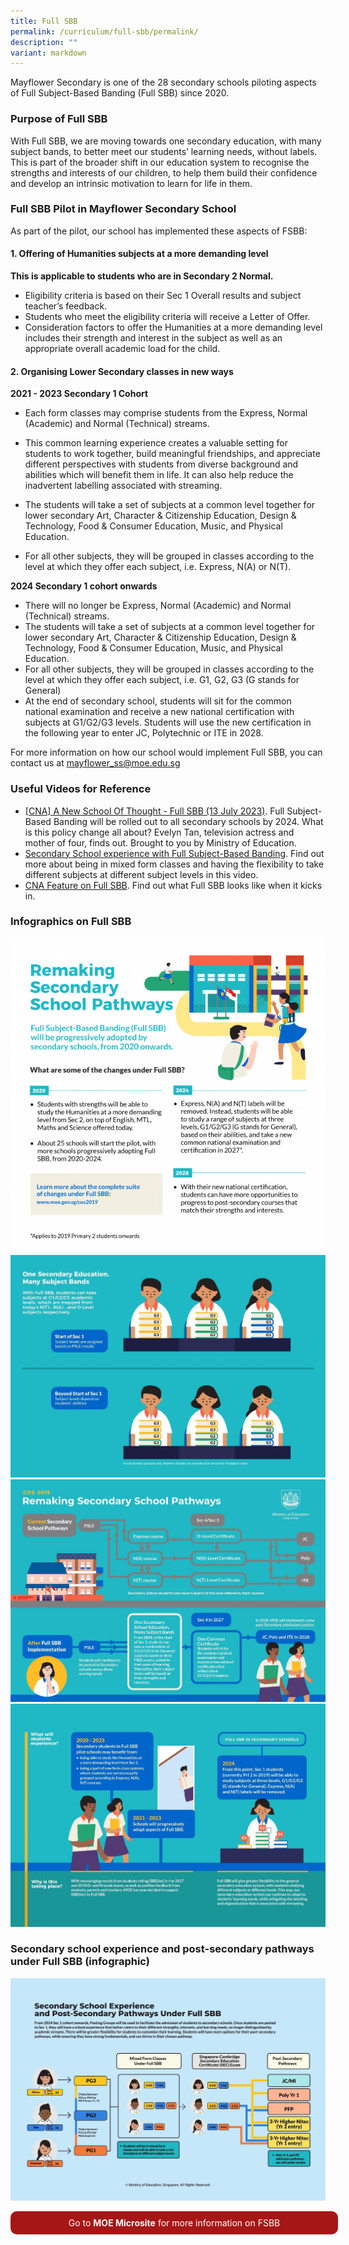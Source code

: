```yaml
---
title: Full SBB
permalink: /curriculum/full-sbb/permalink/
description: ""
variant: markdown
---
```

Mayflower Secondary is one of the 28 secondary schools piloting aspects of Full Subject-Based Banding (Full SBB) since 2020.

### Purpose of Full SBB

With Full SBB, we are moving towards one secondary education, with many subject bands, to better meet our students’ learning needs, without labels. This is part of the broader shift in our education system to recognise the strengths and interests of our children, to help them build their confidence and develop an intrinsic motivation to learn for life in them.

### Full SBB Pilot in Mayflower Secondary School


As part of the pilot, our school has implemented these aspects of FSBB:
  

#### 1\. Offering of Humanities subjects at a more demanding level

**This is applicable to students who are in Secondary 2 Normal.**

*   Eligibility criteria is based on their Sec 1 Overall results and subject teacher’s feedback.
*   Students who meet the eligibility criteria will receive a Letter of Offer.
*   Consideration factors to offer the Humanities at a more demanding level includes their strength and interest in the subject as well as an appropriate overall academic load for the child.

  

#### 2\. Organising Lower Secondary classes in new ways

**2021 - 2023 Secondary 1 Cohort**
*   Each form classes may comprise students from the Express, Normal (Academic) and Normal (Technical) streams.
*   This common learning experience creates a valuable setting for students to work together, build meaningful friendships, and appreciate different perspectives with students from diverse background and abilities which will benefit them in life. It can also help reduce the inadvertent labelling associated with streaming.
*   The students will take a set of subjects at a common level together for lower secondary Art, Character &amp; Citizenship Education, Design &amp; Technology, Food &amp; Consumer Education, Music, and Physical Education.

* For all other subjects, they will be grouped in classes according to the level at which they offer each subject, i.e. Express, N(A) or N(T).
 
**2024 Secondary 1 cohort onwards**
* There will no longer be Express, Normal (Academic) and Normal (Technical) streams.
* The students will take a set of subjects at a common level together for lower secondary Art, Character &amp; Citizenship Education, Design &amp; Technology, Food &amp; Consumer Education, Music, and Physical Education.
* For all other subjects, they will be grouped in classes according to the level at which they offer each subject, i.e. G1, G2, G3 (G stands for General)
* At the end of secondary school, students will sit for the common national examination and receive a new national certification with subjects at G1/G2/G3 levels. Students will use the new certification in the following year to enter JC, Polytechnic or ITE in 2028.

  
For more information on how our school would implement Full SBB, you can contact us at&nbsp;[mayflower\_ss@moe.edu.sg](mailto:mayflower_ss@moe.edu.sg)  
  

### Useful Videos for Reference


* [ [CNA] A New School Of Thought - Full SBB (13 July 2023)](https://www.channelnewsasia.com/watch/a-new-school-of-thought/full-sbb-3626236). Full Subject-Based Banding will be rolled out to all secondary schools by 2024. What is this policy change all about? Evelyn Tan, television actress and mother of four, finds out. Brought to you by Ministry of Education.
* [Secondary School experience with Full Subject-Based Banding](https://www.youtube.com/watch?v=FGjXlsTBRN0).  Find out more about being in mixed form classes and having the flexibility to take different subjects at different subject levels in this video.
* [CNA Feature on Full SBB](https://go.gov.sg/cna-fsbb). Find out what Full SBB looks like when it kicks in.


### Infographics on Full SBB


![](/images/sbb1.png)
![](/images/sbb2.jpg)
![](/images/sbb3.jpg)
![](/images/sbb4.jpg)

### Secondary school experience and post-secondary pathways under Full SBB (infographic)

![Sec Sch Exp &amp; post sec pathway](/images/sec%20sch%20exp%20and%20post%20sec%20pathway.jpeg)


<a href="https://www.moe.gov.sg/microsites/psle-fsbb/full-subject-based-banding/main.html" style="display: inline-block; width: 100%; background-color: #a71616; color: #fff; text-align: center; padding: 10px; text-decoration: none; border-radius:10px;">Go to <b>MOE Microsite</b> for more information on FSBB</a>